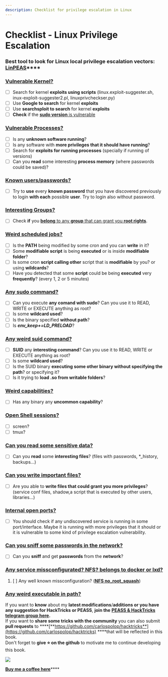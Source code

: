 ```yaml
---
description: Checklist for privilege escalation in Linux
---
```


# Checklist - Linux Privilege Escalation

### **Best tool to look for Linux local privilege escalation vectors:** [**LinPEAS**](https://github.com/carlospolop/privilege-escalation-awesome-scripts-suite/tree/master/linPEAS)\*\*\*\*

### [Vulnerable Kernel?](privilege-escalation/#kernel-exploits)

* [ ] Search for kernel **exploits using scripts** \(linux.exploit-suggester.sh, inux-exploit-suggester2.pl, linuxprivcheckser.py\)
* [ ] Use **Google to search** for kernel **exploits**
* [ ] Use **searchsploit to search** for kernel **exploits**
* [ ] **Check** if the [**sudo version** is vulnerable](privilege-escalation/#sudo-version)

### [Vulnerable Processes?](privilege-escalation/#processes)

* [ ] Is  any **unknown software running**?
* [ ] Is any software with **more privileges that it should have running**?
* [ ] Search for **exploits for running processes** \(specially if running of versions\)
* [ ] Can you **read** some interesting **process memory** \(where passwords could be saved\)?

### [Known users/passwords?](privilege-escalation/#users)

* [ ] Try to **use** every **known password** that you have discovered previously to login **with each** possible **user**. Try to login also without password.

### [Interesting Groups?](privilege-escalation/#groups)

* [ ] Check **if** you [**belong** to any **group** that can grant you **root rights**](privilege-escalation/interesting-groups-linux-pe.md).

### [Weird scheduled jobs?](privilege-escalation/#scheduled-jobs)

* [ ] Is the **PATH** being modified by some cron and you can **write** in it?
* [ ] Some **modifiable script** is being **executed** or is inside **modifiable folder**?
* [ ] Is some cron **script calling other** script that is **modifiable** by you? or using **wildcards**?
* [ ] Have you detected that some **script** could be being **executed** very **frequently**? \(every 1, 2 or 5 minutes\)

### [Any sudo command?](privilege-escalation/#commands-with-sudo-and-suid-commands)

* [ ] Can you execute **any comand with sudo**? Can you use it to READ, WRITE or EXECUTE anything as root?
* [ ] Is some **wildcard used**?
* [ ] Is the binary specified **without path**?
* [ ] Is _**env\_keep+=LD\_PRELOAD**_?

### [Any weird suid command?](privilege-escalation/#commands-with-sudo-and-suid-commands)

* [ ] **SUID** any **interesting command**? Can you use it to READ, WRITE or EXECUTE anything as root?
* [ ] Is some **wildcard used**?
* [ ] Is the SUID binary **executing some other binary without specifying the path**? or specifying it?
* [ ] Is it trying to **load .so from writable folders**?

### [Weird capabilities?](privilege-escalation/#capabilities)

* [ ] Has any binary any **uncommon capability**?

### [Open Shell sessions?](privilege-escalation/#open-shell-sessions)

* [ ] screen?
* [ ] tmux?

### [Can you read some sensitive data?](privilege-escalation/#read-sensitive-data)

* [ ] Can you **read** some **interesting files**? \(files with passwords, \*\_history, backups...\)

### [Can you write important files?](privilege-escalation/#writable-files)

* [ ] Are you able to **write files that could grant you more privileges**? \(service conf files, shadow,a script that is executed by other users, libraries...\)

### [Internal open ports?](privilege-escalation/#internal-open-ports)

* [ ] You should check if any undiscovered service is running in some port/interface. Maybe it is running with more privileges that it should or it is vulnerable to some kind of privilege escalation vulnerability.

### [Can you sniff some passwords in the network?](privilege-escalation/#sniffing)

* [ ] Can you **sniff** and get **passwords** from the **network**?

### [Any service missconfigurated? NFS? belongs to docker or lxd?](privilege-escalation/#privesc-exploiting-service-misconfigurations)

1. [ ] Any well known missconfiguration? \([**NFS no\_root\_squash**](privilege-escalation/nfs-no_root_squash-misconfiguration-pe.md)\)

### [Any weird executable in path?](privilege-escalation/#check-for-weird-executables)



If you want to **know** about my **latest modifications**/**additions or you have any suggestion for HackTricks or PEASS**, **join the** [**PEASS & HackTricks telegram group here**](https://t.me/peass)**.**  
If you want to **share some tricks with the community** you can also submit **pull requests** to ****[**https://github.com/carlospolop/hacktricks**](https://github.com/carlospolop/hacktricks) ****that will be reflected in this book.  
Don't forget to **give ⭐ on the github** to motivate me to continue developing this book.

![](../.gitbook/assets/68747470733a2f2f7777772e6275796d6561636f666665652e636f6d2f6173736574732f696d672f637573746f6d5f696d616765732f6f72616e67655f696d672e706e67%20%284%29.png)

​[**Buy me a coffee here**](https://www.buymeacoffee.com/carlospolop)\*\*\*\*

